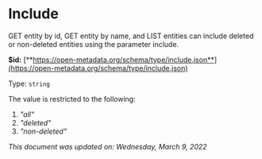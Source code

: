 # Include

GET entity by id, GET entity by name, and LIST entities can include deleted or non-deleted entities using the parameter include.

**$id:** [**https://open-metadata.org/schema/type/include.json**](https://open-metadata.org/schema/type/include.json)

Type: `string`

The value is restricted to the following:

1. _"all"_
2. _"deleted"_
3. _"non-deleted"_

_This document was updated on: Wednesday, March 9, 2022_
